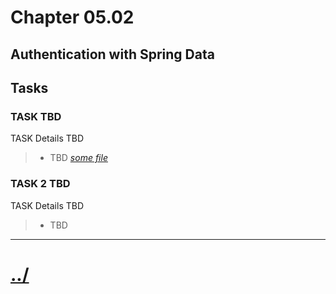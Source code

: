 # Chapter 05.02
## Authentication with Spring Data

## Tasks

### TASK TBD
TASK Details TBD
>* TBD *[some file](./src/main/resources/)*

### TASK 2 TBD
TASK Details TBD
>* TBD


---

# [../](../)
